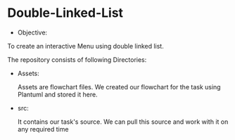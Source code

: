 # Double-Linked-List
- Objective:

To create an interactive Menu using double linked list.

The repository consists of following Directories:

- Assets:

    Assets are flowchart files. We created our flowchart for the task using Plantuml and stored it here.


- src:

    It contains our task's source. We can pull this source and work with it on any required time
